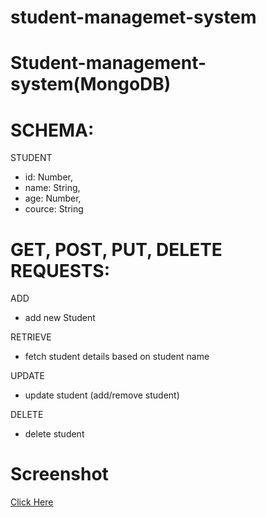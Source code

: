 # student-managemet-system
# Student-management-system(MongoDB)

# SCHEMA:

STUDENT

* id: Number,
* name: String,
* age: Number,
* cource: String

# GET, POST, PUT, DELETE REQUESTS:

ADD
* add new Student

RETRIEVE
* fetch student details based on student name

UPDATE
* update student (add/remove student)

DELETE
* delete student

# Screenshot
<a id="user-content-Screenshots" class="anchor" aria-hidden="true" href="#Screenshots"></a>

<a href="https://github.com/BonyManjarawala/student-management-system/tree/main/Postman"> Click Here</a>
